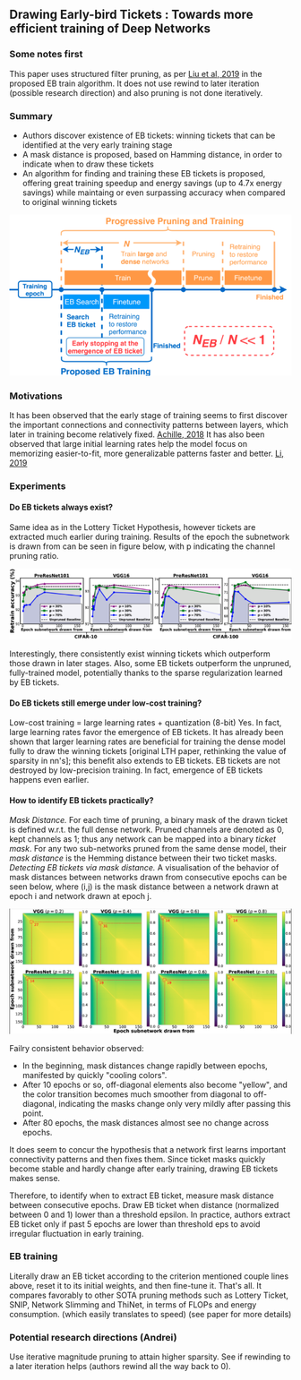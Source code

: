 ## Drawing Early-bird Tickets : Towards more efficient training of Deep Networks


### Some notes first
This paper uses structured filter pruning, as per [Liu et al, 2019](https://arxiv.org/abs/1708.06519) in the proposed EB train algorithm. It does not use rewind to later iteration (possible research direction) and also pruning is not done iteratively.

### Summary
- Authors discover existence of EB tickets: winning tickets that can be identified at the very early training stage
- A mask distance is proposed, based on Hamming distance, in order to indicate when to draw these tickets
- An algorithm for finding and training these EB tickets is proposed, offering great training speedup and energy savings (up to 4.7x energy savings) while maintaing or even surpassing accuracy when compared to original winning tickets

![alt text](./figs/Early_bird/eb_training.png)

### Motivations
It has been observed that the early stage of training seems to first discover the important connections and connectivity patterns between layers, which later in training become relatively fixed. [Achille, 2018](https://arxiv.org/abs/1711.08856) 
It has also been observed that large initial learning rates help the model focus on memorizing easier-to-fit, more generalizable patterns faster and better. [Li, 2019](https://arxiv.org/abs/1907.04595)


### Experiments
#### Do EB tickets always exist?
Same idea as in the Lottery Ticket Hypothesis, however tickets are extracted much earlier during training. Results of the epoch the subnetwork is drawn from can be seen in figure below, with p indicating the channel pruning ratio.

![alt text](./figs/Early_bird/retrain_acc.png)

Interestingly, there consistently exist winning tickets which outperform those drawn in later stages. Also, some EB tickets outperform the unpruned, fully-trained model, potentially thanks to the sparse regularization learned by EB tickets.

#### Do EB tickets still emerge under low-cost training?
Low-cost training = large learning rates + quantization (8-bit)
Yes. In fact, large learning rates favor the emergence of EB tickets. It has already been shown that larger learning rates are beneficial for training the dense model fully to draw the winning tickets [original LTH paper, rethinking the value of sparsity in nn's]; this benefit also extends to EB tickets.
EB tickets are not destroyed by low-precision training. In fact, emergence of EB tickets happens even earlier.


#### How to identify EB tickets practically?
*Mask Distance.* For each time of pruning, a binary mask of the drawn ticket is defined w.r.t. the full dense network. Pruned channels are denoted as 0, kept channels as 1; thus any network can be mapped into a binary *ticket mask*. For any two sub-networks pruned from the same dense model, their *mask distance* is the Hemming distance between their two ticket masks.
*Detecting EB tickets via mask distance.* A visualisation of the behavior of mask distances between networks drawn from consecutive epochs can be seen below, where (i,j) is the mask distance between a network drawn at epoch i and network drawn at epoch j.

![alt text](./figs/Early_bird/pairwise_mask_dist.png)

Failry consistent behavior observed: 
- In the beginning, mask distances change rapidly between epochs, manifested by quickly "cooling colors". 
- After 10 epochs or so, off-diagonal elements also become "yellow", and the color transition becomes much smoother from diagonal to off-diagonal, indicating the masks change only very mildly after passing this point.
- After 80 epochs, the mask distances almost see no change across epochs.

It does seem to concur the hypothesis that a network first learns important connectivity patterns and then fixes them.
Since ticket masks quickly become stable and hardly change after early training, drawing EB tickets makes sense.

Therefore, to identify when to extract EB ticket, measure mask distance between consecutive epochs. Draw EB ticket when distance (normalized between 0 and 1) lower than a threshold epsilon. In practice, authors extract EB ticket only if past 5 epochs are lower than threshold eps to avoid irregular fluctuation in early training.

### EB training
Literally draw an EB ticket according to the criterion mentioned couple lines above, reset it to its initial weights, and then fine-tune it. That's all.
It compares favorably to other SOTA pruning methods such as Lottery Ticket, SNIP, Network Slimming and ThiNet, in terms of FLOPs and energy consumption. (which easily translates to speed) (see paper for more details)

### Potential research directions (Andrei)
Use iterative magnitude pruning to attain higher sparsity. See if rewinding to a later iteration helps (authors rewind all the way back to 0).
